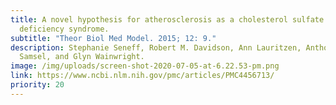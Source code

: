```yaml
---
title: A novel hypothesis for atherosclerosis as a cholesterol sulfate
  deficiency syndrome.
subtitle: "Theor Biol Med Model. 2015; 12: 9."
description: Stephanie Seneff, Robert M. Davidson, Ann Lauritzen, Anthony
  Samsel, and Glyn Wainwright.
image: /img/uploads/screen-shot-2020-07-05-at-6.22.53-pm.png
link: https://www.ncbi.nlm.nih.gov/pmc/articles/PMC4456713/
priority: 20
---
```

